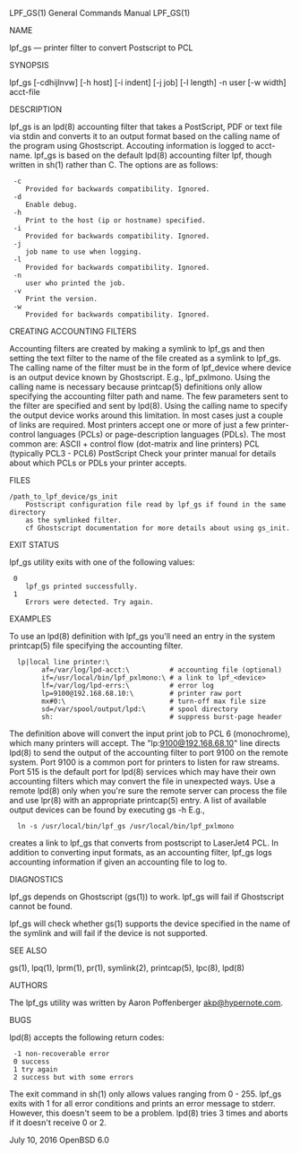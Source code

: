 LPF_GS(1) General Commands Manual LPF_GS(1)

NAME

lpf_gs — printer filter to convert Postscript to PCL

SYNOPSIS

lpf_gs [-cdhijlnvw] [-h host] [-i indent] [-j job] [-l length] -n user [-w 
       width] acct-file

DESCRIPTION

lpf_gs is an lpd(8) accounting filter that takes a PostScript, PDF or text file
via stdin and converts it to an output format based on the calling name of the
program using Ghostscript. Accouting information is logged to acct-name.
lpf_gs is based on the default lpd(8) accounting filter lpf, though written in 
sh(1) rather than C.
The options are as follows:

```
 -c
    Provided for backwards compatibility. Ignored.
 -d
    Enable debug.
 -h
    Print to the host (ip or hostname) specified.
 -i
    Provided for backwards compatibility. Ignored.
 -j
    job name to use when logging.
 -l
    Provided for backwards compatibility. Ignored.
 -n
    user who printed the job.
 -v
    Print the version.
 -w
    Provided for backwards compatibility. Ignored.
```

CREATING ACCOUNTING FILTERS

Accounting filters are created by making a symlink to lpf_gs and then
setting the text filter to the name of the file created as a symlink
to lpf_gs. The calling name of the filter must be in the form of
lpf_device where device is an output device known by Ghostscript.
E.g., lpf_pxlmono. Using the calling name is necessary because
printcap(5) definitions only allow specifying the accounting filter
path and name. The few parameters sent to the filter are specified and
sent by lpd(8). Using the calling name to specify the output device
works around this limitation. In most cases just a couple of links are
required. Most printers accept one or more of just a few
printer-control languages (PCLs) or page-description languages (PDLs).
The most common are: ASCII + control flow (dot-matrix and line
printers) PCL (typically PCL3 - PCL6) PostScript Check your printer
manual for details about which PCLs or PDLs your printer accepts.

FILES
```
/path_to_lpf_device/gs_init
    Postscript configuration file read by lpf_gs if found in the same directory
    as the symlinked filter.
    cf Ghostscript documentation for more details about using gs_init.
```

EXIT STATUS

lpf_gs utility exits with one of the following values:

```
 0
    lpf_gs printed successfully.
 1
    Errors were detected. Try again.
```

EXAMPLES

To use an lpd(8) definition with lpf_gs you'll need an entry in the
system printcap(5) file specifying the accounting filter.

```
  lp|local line printer:\
        af=/var/log/lpd-acct:\          # accounting file (optional)
        if=/usr/local/bin/lpf_pxlmono:\ # a link to lpf_<device>
        lf=/var/log/lpd-errs:\          # error log
        lp=9100@192.168.68.10:\         # printer raw port
        mx#0:\                          # turn-off max file size
        sd=/var/spool/output/lpd:\      # spool directory
        sh:                             # suppress burst-page header
```

The definition above will convert the input print job to PCL 6 (monochrome),
which many printers will accept.
The "lp:9100@192.168.68.10" line directs lpd(8) to send the output of the
accounting filter to port 9100 on the remote system.
Port 9100 is a common port for printers to listen for raw streams. Port 515 is
the default port for lpd(8) services which may have their own accounting
filters which may convert the file in unexpected ways.
Use a remote lpd(8) only when you're sure the remote server can process the
file and use lpr(8) with an appropriate printcap(5) entry.
A list of available output devices can be found by executing gs -h
E.g.,
```
  ln -s /usr/local/bin/lpf_gs /usr/local/bin/lpf_pxlmono
```
creates a link to lpf_gs that converts from postscript to LaserJet4 PCL.
In addition to converting input formats, as an accounting filter, lpf_gs logs
accounting information if given an accounting file to log to.

DIAGNOSTICS

lpf_gs depends on Ghostscript (gs(1)) to work. lpf_gs will fail if Ghostscript
cannot be found.

lpf_gs will check whether gs(1) supports the device specified in the name of
the symlink and will fail if the device is not supported.

SEE ALSO

gs(1), lpq(1), lprm(1), pr(1), symlink(2), printcap(5), lpc(8), lpd(8)

AUTHORS

The lpf_gs utility was written by Aaron Poffenberger <akp@hypernote.com>.

BUGS

lpd(8) accepts the following return codes:
```
 -1 non-recoverable error
 0 success
 1 try again
 2 success but with some errors
```

The exit command in sh(1) only allows values ranging from 0 - 255. lpf_gs exits
with 1 for all error conditions and prints an error message to stderr. However,
this doesn't seem to be a problem. lpd(8) tries 3 times and aborts if it
doesn't receive 0 or 2.

July 10, 2016  OpenBSD 6.0

